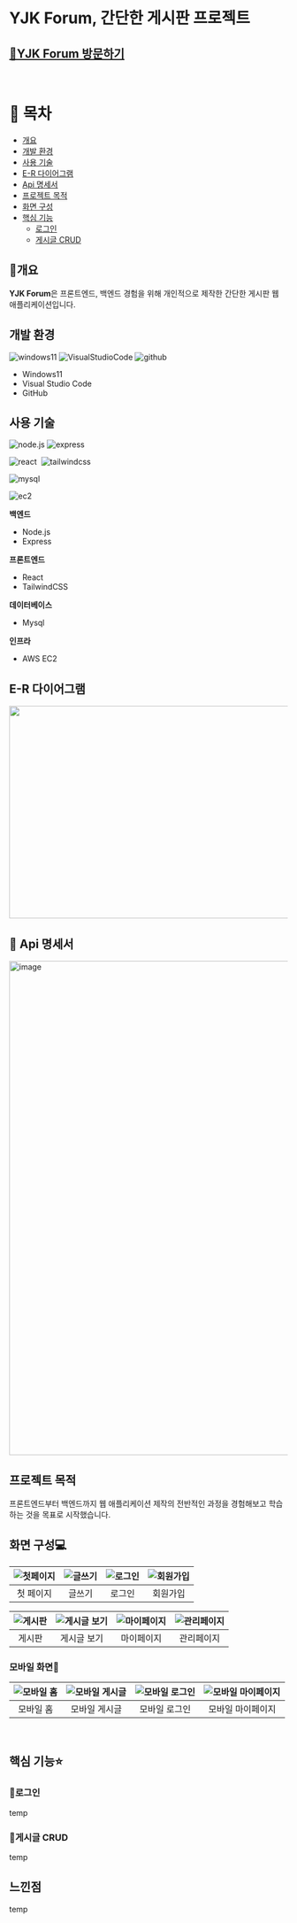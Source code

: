 # YJK Forum, 간단한 게시판 프로젝트

## [🚀YJK Forum 방문하기](http://youngjunkim.me)
<br>

# 📖 목차 
 - [개요](#개요) 
 - [개발 환경](#개발-환경)
 - [사용 기술](#사용-기술)
 - [E-R 다이어그램](#e-r-다이어그램)
 - [Api 명세서](#-api-명세서)
 - [프로젝트 목적](#프로젝트-목적)
 - [화면 구성](#화면-구성)
 -  [핵심 기능](#핵심-기능)
    - [로그인](#로그인)
    - [게시글 CRUD](#게시글-crud)

## 📃개요
**YJK Forum**은 프론트엔드, 백엔드 경험을 위해 개인적으로 제작한 간단한 게시판 웹 애플리케이션입니다.<br> 

## 개발 환경

![windows11](https://img.shields.io/badge/Windows11-black?style=flat&logo=windows11)&nbsp;![VisualStudioCode](https://img.shields.io/badge/VSCode-blue?style=flat&logo=VisualStudioCode)&nbsp;![github](https://img.shields.io/badge/github-606060?style=fat&logo=github)&nbsp;

 - Windows11
 - Visual Studio Code
 - GitHub

## 사용 기술 

![node.js](https://img.shields.io/badge/Node.js-18.14-339933?style=flat&logo=node.js)&nbsp;![express](https://img.shields.io/badge/express-grey?style=flat&logo=express)

![react](https://img.shields.io/badge/React-18.2-blue?style=flat&logo=react)&nbsp; ![tailwindcss](https://img.shields.io/badge/TailwindCSS-grey?style=flat&logo=tailwindcss)

![mysql](https://img.shields.io/badge/MySQL-grey?style=flat&logo=mysql)

![ec2](https://img.shields.io/badge/AWS-ec2-FF8C00?style=flat&logo=amazonec2)

**백엔드**
  - Node.js
  - Express

**프론트엔드**
  - React
  - TailwindCSS

**데이터베이스**
  - Mysql

**인프라** 
  - AWS EC2


## E-R 다이어그램
<img src="https://user-images.githubusercontent.com/114643395/232716479-9761efc7-88a9-498f-b34a-398600be9414.png" width="550" height="384"/>

## 📑 Api 명세서
<img width="893" alt="image" src="https://user-images.githubusercontent.com/114643395/233014799-612d1883-d650-4148-ad62-86418ad47d7b.png">

<br>

## 프로젝트 목적
프론트엔드부터 백엔드까지 웹 애플리케이션 제작의 전반적인 과정을 경험해보고 학습하는 것을 목표로 시작했습니다.<br>



## 화면 구성💻
|![첫페이지](https://user-images.githubusercontent.com/114643395/232729115-b68f19a7-7caa-4217-ab1f-4463c0b0095e.png)|![글쓰기](https://user-images.githubusercontent.com/114643395/232731380-fa67bd15-f490-4e4f-b7c9-0e3a9707c165.png)| ![로그인](https://user-images.githubusercontent.com/114643395/232729469-4b5cb023-90bd-4dc8-bea8-57403e438c13.png) | ![회원가입](https://user-images.githubusercontent.com/114643395/232729704-e5db6e9b-1576-47e3-8050-ab13df12e0c9.png) |
| :-----------------------------------------------------------------------------------------------------------------: | :-----------------------------------------------------------------------------------------------------------------: | :-----------------------------------------------------------------------------------------------------------------: | :-----------------------------------------------------------------------------------------------------------------: |
|                                                      첫 페이지                                                      |                                                       글쓰기                                                        |                                                      로그인                                                       |                                                     회원가입                                                      |

| ![게시판](https://user-images.githubusercontent.com/114643395/232729890-52042463-c683-403d-93ec-032e416c09ef.png) | ![게시글 보기](https://user-images.githubusercontent.com/114643395/232730215-66be0361-0aef-4dc0-a8c0-0a4f3b2efeaa.png) | ![마이페이지](https://user-images.githubusercontent.com/114643395/232730621-0fefcb72-ac6d-478c-b1f6-fd62435f0877.png) | ![관리페이지](https://user-images.githubusercontent.com/114643395/232730978-2dbc15c3-e168-45ba-9041-884202ffcb4b.png) |
| :-----------------------------------------------------------------------------------------------------------------: | :-----------------------------------------------------------------------------------------------------------------: | :-----------------------------------------------------------------------------------------------------------------: | :-----------------------------------------------------------------------------------------------------------------: |
|                                                      게시판                                                      |                                                       게시글 보기                                                        |                                                      마이페이지                                                        |                                                     관리페이지                                                      |


### 모바일 화면📱
| ![모바일 홈](https://user-images.githubusercontent.com/114643395/232934875-9bc102ce-3b13-4860-aa10-577ade97a9dc.jpg) | ![모바일 게시글](https://user-images.githubusercontent.com/114643395/232935492-04f55d3b-75fd-44d3-91e7-189540ba829f.jpg) | ![모바일 로그인](https://user-images.githubusercontent.com/114643395/232935553-f2a9273f-be2e-4b9c-934b-1d024f743963.jpg) | ![모바일 마이페이지](https://user-images.githubusercontent.com/114643395/232934914-d9448a5e-9e6a-4ba0-b2dc-d1f0cd815139.jpg) |
| :---------------------------------------------------------------------------------------------------------------: | :--------------------------------------------------------------------------------------------------------------------: | :-------------------------------------------------------------------------------------------------------------------: | :-------------------------------------------------------------------------------------------------------------------: |
|                                                      모바일 홈                                                       |                                                      모바일 게시글                                                       |                                                      모바일 로그인                                                       |                                                      모바일 마이페이지                                                       |                                                      관리페이지                                                       |

<br>

## 핵심 기능⭐
### 🌠로그인
temp

### 🌠게시글 CRUD
temp

## 느낀점
temp
